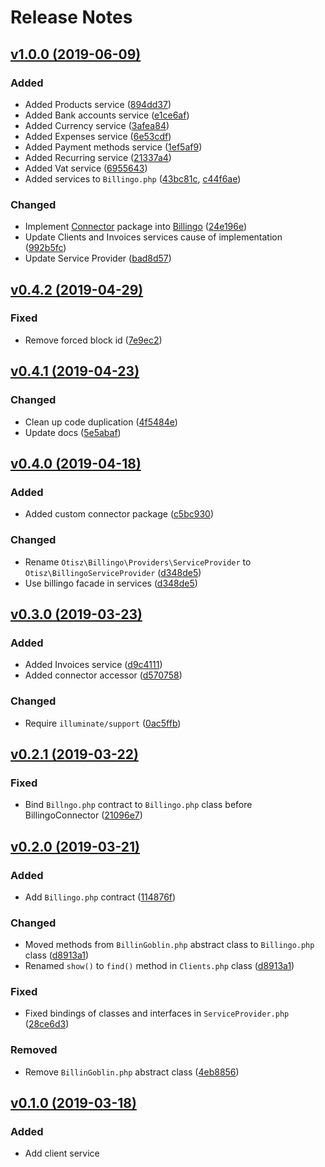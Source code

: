 # Release Notes

## [v1.0.0 (2019-06-09)](https://github.com/Otisz/Laravel-Billingo/compare/v0.4.2...v1.0.0)

### Added
- Added Products service ([894dd37](https://github.com/Otisz/Laravel-Billingo/commit/894dd37fcdf242b1e46749c8aff7e43ea72c0c83))
- Added Bank accounts service ([e1ce6af](https://github.com/Otisz/Laravel-Billingo/commit/e1ce6afbddf412e530352755349759fca819b12d))
- Added Currency service ([3afea84](https://github.com/Otisz/Laravel-Billingo/commit/3afea84d4c05e2f04c26d621a1bf973415b30381))
- Added Expenses service ([6e53cdf](https://github.com/Otisz/Laravel-Billingo/commit/6e53cdf00d73353dedb1f9e63e3bb60378f2b46d))
- Added Payment methods service ([1ef5af9](https://github.com/Otisz/Laravel-Billingo/commit/1ef5af94c63ccd7c2d65e532ba8dee76a826efc0))
- Added Recurring service ([21337a4](https://github.com/Otisz/Laravel-Billingo/commit/21337a417fc329fe183902b396ed70611b503ed5))
- Added Vat service ([6955643](https://github.com/Otisz/Laravel-Billingo/commit/69556439a960a6b06b0f0571c06ec6b4e528ed6d))
- Added services to `Billingo.php` ([43bc81c](https://github.com/Otisz/Laravel-Billingo/commit/43bc81c319b7553240f344cd67e6907e37752cf5), [c44f6ae](https://github.com/Otisz/Laravel-Billingo/commit/c44f6aed9dda5ed67c6422a48b1082b17f131395))

### Changed
- Implement [Connector](https://github.com/Otisz/Billingo-API-Connector) package into [Billingo](https://github.com/Otisz/Laravel-Billingo) ([24e196e](https://github.com/Otisz/Laravel-Billingo/commit/24e196e5ec910a7497289c8bbfd77b3349d86711))
- Update Clients and Invoices services cause of implementation ([992b5fc](https://github.com/Otisz/Laravel-Billingo/commit/992b5fcae86e0a6d2f113dad27de8b6e47b36b7f))
- Update Service Provider ([bad8d57](https://github.com/Otisz/Laravel-Billingo/commit/bad8d5760b7fd490a155c48cfa3b1cbee8f10315))

## [v0.4.2 (2019-04-29)](https://github.com/Otisz/Laravel-Billingo/compare/v0.4.1...v0.4.2)

### Fixed
- Remove forced block id ([7e9ec2](https://github.com/Otisz/Laravel-Billingo/commit/7e9ec213d2350ecc6048ed886363eefac8b98c64))

## [v0.4.1 (2019-04-23)](https://github.com/Otisz/Laravel-Billingo/compare/v0.4.0...v0.4.1)

### Changed
- Clean up code duplication ([4f5484e](https://github.com/Otisz/Laravel-Billingo/commit/4f5484e258fadabaa916af2424a4eed4f3400a69))
- Update docs ([5e5abaf](https://github.com/Otisz/Laravel-Billingo/commit/5e5abafc70e84ec399c7e9975302feb7385dc891))

## [v0.4.0 (2019-04-18)](https://github.com/Otisz/Laravel-Billingo/compare/v0.3.0...v0.4.0)

### Added
- Added custom connector package ([c5bc930](https://github.com/Otisz/Laravel-Billingo/commit/c5bc9307564dc09b44bac7746f9e3acdaf8bb9b0))

### Changed
- Rename `Otisz\Billingo\Providers\ServiceProvider` to `Otisz\BillingoServiceProvider` ([d348de5](https://github.com/Otisz/Laravel-Billingo/commit/d348de5d20c40cb5294ae979674818aebf283671))
- Use billingo facade in services ([d348de5](https://github.com/Otisz/Laravel-Billingo/commit/d348de5d20c40cb5294ae979674818aebf283671))

## [v0.3.0 (2019-03-23)](https://github.com/Otisz/Laravel-Billingo/compare/v0.2.1...v0.3.0)

### Added
- Added Invoices service ([d9c4111](https://github.com/Otisz/Laravel-Billingo/commit/d9c4111916ffff8618c987617c13170497d9ea5a))
- Added connector accessor ([d570758](https://github.com/Otisz/Laravel-Billingo/commit/d5707586ca08b02182d8e961d710147fa6477d40))

### Changed
- Require `illuminate/support` ([0ac5ffb](https://github.com/Otisz/Laravel-Billingo/commit/0ac5ffbb11cd5a5e9b528eef79701f336ba3b780))

## [v0.2.1 (2019-03-22)](https://github.com/Otisz/Laravel-Billingo/compare/v0.2.0...v0.2.1)

### Fixed
- Bind `Billngo.php` contract to `Billingo.php` class before BillingoConnector ([21096e7](https://github.com/Otisz/Laravel-Billingo/commit/21096e798fb747237e2dd825f52997406a7241c0))

## [v0.2.0 (2019-03-21)](https://github.com/Otisz/Laravel-Billingo/compare/v0.1.0...v0.2.0)

### Added
- Add `Billingo.php` contract ([114876f](https://github.com/Otisz/Laravel-Billingo/commit/114876f27693bc84763354c995ac1b98406626b2))

### Changed
- Moved methods from `BillinGoblin.php` abstract class to `Billingo.php` class ([d8913a1](https://github.com/Otisz/Laravel-Billingo/commit/d8913a11421e2b6d4b8739dc28298dae36ba6812))
- Renamed `show()` to `find()` method in `Clients.php` class ([d8913a1](https://github.com/Otisz/Laravel-Billingo/commit/d8913a11421e2b6d4b8739dc28298dae36ba6812))

### Fixed
- Fixed bindings of classes and interfaces in `ServiceProvider.php` ([28ce6d3](https://github.com/Otisz/Laravel-Billingo/commit/28ce6d33b892c90709d919adaa517ce602935589))

### Removed
- Remove `BillinGoblin.php` abstract class ([4eb8856](https://github.com/Otisz/Laravel-Billingo/commit/4eb8856dc392f0e188d34df0896dfda26ec73af7))

## [v0.1.0 (2019-03-18)](https://github.com/Otisz/Laravel-Billingo)

### Added
- Add client service